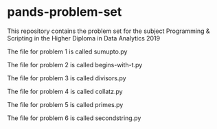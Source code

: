 # pands-problem-set

This repository contains the problem set for the subject Programming & Scripting in the Higher Diploma in Data Analytics 2019 

The file for problem 1 is called sumupto.py

The file for problem 2 is called begins-with-t.py

The file for problem 3 is called divisors.py

The file for problem 4 is called collatz.py

The file for problem 5 is called primes.py

The file for problem 6 is called secondstring.py

